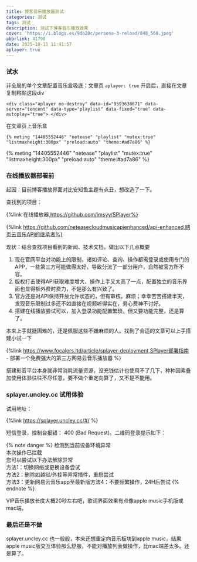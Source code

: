 ```yaml
---
title: 博客音乐播放器测试
categories: 测试
tags: 测试
description: 测试下博客音乐播放效果
cover: 'https://i.blogs.es/9de20c/persona-3-reload/840_560.jpeg'
abbrlink: 41798
date: 2025-10-11 11:41:57
aplayer: true
---
```


### 试水

非全局的单个文章配置音乐盒吸底：文章页 `aplayer: true` 开启后，直接在文章复制粘贴这段div

```
<div class="aplayer no-destroy" data-id="9593638671" data-server="tencent" data-type="playlist" data-fixed="true" data-autoplay="true"> </div>
```

<div class="aplayer no-destroy" data-id="9593638671" data-server="tencent" data-type="playlist" data-fixed="true" data-autoplay="true"> </div>

在文章页上音乐盒

```
{% meting "14405552446" "netease" "playlist" "mutex:true" "listmaxheight:300px" "preload:auto" "theme:#ad7a86" %}
```

{% meting "14405552446" "netease" "playlist" "mutex:true" "listmaxheight:300px" "preload:auto" "theme:#ad7a86" %}

### 在线播放器部署前

起因：目前博客播放界面对比安知鱼主题有点丑，想改造了一下。

查找到的项目：

{%link 在线播放器,https://github.com/imsyy/SPlayer%}

{%link https://github.com/neteasecloudmusicapienhanced/api-enhanced,网页云音乐API的继承者%} 

现状：结合查找项目看到的新闻、技术文档，做出以下几点概要

1. 现在官网平台对功能上的限制，诸如评论、查询、操作都需登录或使用专门的APP，一些第三方可能做得太好，导致分流了一部分用户，自然被官方所不容。
2. 版权打击使得API获取难度增大、操作上手又太高了一点，配置独立的音乐界面也显得额外费时费力，不是那么有兴致了。
3. 官方还是对API保持开放允许状态的，但有审核，麻烦；幸幸苦苦搭建半天，发现音乐限制过多还不如直接在视频听得实在，劳心费神不讨好。
4. 搭建在线播放尝试可以，加入登录功能配置繁琐，但又要功能完整，还是算了。

本来上手就挺困难的，还是佩服这些不嫌麻烦的人。找到了合适的文章可以上手搭建小试一下 

{%link https://www.focalors.ltd/article/splayer-deployment,SPlayer部署指南 - 部署一个免费强大的第三方网易云音乐播放器 %}

搭建影音平台本身就非常消耗流量资源，没充钱估计也使用不了几下，种种因素叠加使用体验往往不尽任意，要不做个重定向算了，又不是不能用。

### splayer.uncley.cc 试用体验

试用地址：

{%link https://splayer.uncley.cc/#/ %}

短信登录，控制台报错： 400 (Bad Request)。二维码登录提示如下：

{% note danger %}
检测到当前设备环境异常  
本次操作已拦截  
您可以尝试以下办法解除异常  
方法1：切换网络或更换设备尝试  
方法2：删除如越狱/外挂等异常插件，重启尝试  
方法3：更新网易云音乐app至最新版方法4：不要频繁操作，24H后尝试
{% endnote %}

VIP音乐播放长度大概20秒左右吧，歌词界面效果有点像apple music手机版或mac端。

### 最后还是不做

splayer.uncley.cc 也一般般，本来还想重定向音乐板块到apple music，结果apple music版交互体验那么舒服，不能对播放列表做操作，比mac端差太多。还是算了。
